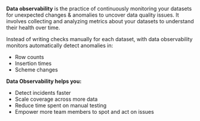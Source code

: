 **Data observability** is the practice of continuously monitoring your datasets for unexpected changes & anomalies to uncover data quality issues. It involves collecting and analyzing metrics about your datasets to understand their health over time.

Instead of writing checks manually for each dataset, with data observability monitors automatically detect anomalies in:
- Row counts
- Insertion times
- Scheme changes

**Data Observability helps you:**
- Detect incidents faster
- Scale coverage across more data
- Reduce time spent on manual testing
- Empower more team members to spot and act on issues
